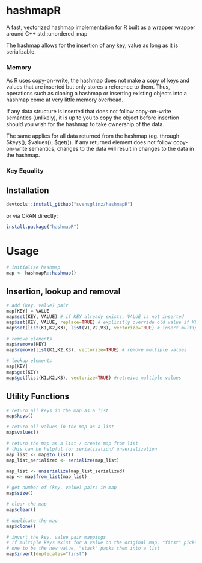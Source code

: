 # hashmapR
A fast, vectorized hashmap implementation for R built as a wrapper wrapper around C++ std::unordered_map

The hashmap allows for the insertion of any key, value as long as it is serializable.

### Memory

As R uses copy-on-write, the hashmap does not make a copy of keys and values that are inserted but only stores a reference to them. Thus, operations such as cloning a hashmap or inserting existing objects into a hashmap come at very little memory overhead.

If any data structure is inserted that does not follow copy-on-write semantics (unlikely), it is up to you to copy the object before insertion should you wish for the hashmap to take ownership of the data.

The same applies for all data returned from the hashmap (eg. through $keys(), $values(), $get()). If any returned element does not follow copy-on-write semantics, changes to the data will result in changes to the data in the hashmap.

### Key Equality



## Installation 

```R
devtools::install_github("svensglinz/hashmapR")
```

or via CRAN directly:
```R
install.package("hashmapR")
```

# Usage
```r
# initialize hashmap
map <- hashmapR::hashmap()
```

## Insertion, lookup and removal

```r
# add (key, value) pair
map[KEY] = VALUE
map$set(KEY, VALUE) # if KEY already exists, VALUE is not inserted
map$set(KEY, VALUE, replace=TRUE) # explicitly override old value if KEY already exists
map$set(list(K1,K2,K3), list(V1,V2,V3), vectorize=TRUE) # insert multiple values
```

```r
# remove elements
map$remove(KEY)
map$remove(list(K1,K2,K3), vectorize=TRUE) # remove multiple values
```

```r
# lookup elements
map[KEY]
map$get(KEY)
map$get(list(K1,K2,K3), vectorize=TRUE) #retreive multiple values
```

## Utility Functions
```r
# return all keys in the map as a list
map$keys()

# return all values in the map as a list
map$values()

# return the map as a list / create map from list
# this can be helpful for serialization/ unserialization
map_list <- map$to_list()
map_list_serialized <- serialize(map_list)

map_list <- unserialize(map_list_serialized)
map <- map$from_list(map_list)

# get number of (key, value) pairs in map
map$size()

# clear the map
map$clear()

# duplicate the map 
map$clone()

# invert the key, value pair mappings
# If multiple keys exist for a value on the original map, "first" picks the first 
# one to be the new value, "stack" packs them into a list
map$invert(duplicates="first")
```

